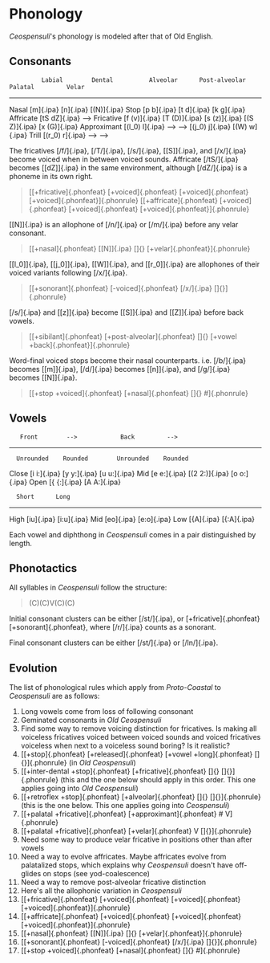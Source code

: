 # Phonology

_Ceospensuli_'s phonology is modeled after that of Old English.

## Consonants

             Labial        Dental          Alveolar      Post-alveolar    Palatal         Velar
----------- ------------- --------------- ------------- ---------------- --------------- -------------
Nasal       [m]{.ipa}                     [n]{.ipa}                                      [(N)]{.ipa}
Stop        [p b]{.ipa}                   [t d]{.ipa}                                    [k g]{.ipa}
Affricate                                               [tS dZ]{.ipa}    -->
Fricative   [f (v)]{.ipa} [T (D)]{.ipa}   [s (z)]{.ipa} [(S Z)]{.ipa}                    [x (G)]{.ipa}
Approximant               [(l_0) l]{.ipa} -->           -->              [(j_0) j]{.ipa} [(W) w]{.ipa}
Trill                     [(r_0) r]{.ipa} -->           -->

The fricatives [/f/]{.ipa}, [/T/]{.ipa}, [/s/]{.ipa}, [[S]]{.ipa}, and
[/x/]{.ipa} become voiced when in between voiced sounds. Affricate [/tS/]{.ipa}
becomes [[dZ]]{.ipa} in the same environment, although [/dZ/]{.ipa} is a
phoneme in its own right.

> [[+fricative]{.phonfeat} [+voiced]{.phonfeat} [+voiced]{.phonfeat} [+voiced]{.phonfeat}]{.phonrule}
> [[+affricate]{.phonfeat} [+voiced]{.phonfeat} [+voiced]{.phonfeat} [+voiced]{.phonfeat}]{.phonrule}

[[N]]{.ipa} is an allophone of [/n/]{.ipa} or [/m/]{.ipa} before any velar
consonant.

> [[+nasal]{.phonfeat} [[N]]{.ipa} []{} [+velar]{.phonfeat}]{.phonrule}

[[l_0]]{.ipa}, [[j_0]]{.ipa}, [[W]]{.ipa}, and [[r_0]]{.ipa} are allophones of
their voiced variants following [/x/]{.ipa}.

> [[+sonorant]{.phonfeat} [-voiced]{.phonfeat} [/x/]{.ipa} []{}]{.phonrule}

[/s/]{.ipa} and [[z]]{.ipa} become [[S]]{.ipa} and [[Z]]{.ipa} before back
vowels.

> [[+sibilant]{.phonfeat} [+post-alveolar]{.phonfeat} []{} [+vowel +back]{.phonfeat}]{.phonrule}

Word-final voiced stops become their nasal counterparts. i.e. [/b/]{.ipa}
becomes [[m]]{.ipa}, [/d/]{.ipa} becomes [[n]]{.ipa}, and [/g/]{.ipa} becomes
[[N]]{.ipa}.

> [[+stop +voiced]{.phonfeat} [+nasal]{.phonfeat} []{} #]{.phonrule}

## Vowels

       Front        -->            Back         -->
----- ------------ -------------- ------------ ------------
      Unrounded    Rounded        Unrounded    Rounded
Close [i i:]{.ipa} [y y:]{.ipa}                [u u:]{.ipa}
Mid   [e e:]{.ipa} [(2 2:)]{.ipa}              [o o:]{.ipa}
Open  [{ {:]{.ipa}                [A A:]{.ipa}

      Short      Long
---- ---------- -----------
High [iu]{.ipa} [i:u]{.ipa}
Mid  [eo]{.ipa} [e:o]{.ipa}
Low  [{A]{.ipa} [{:A]{.ipa}

Each vowel and diphthong in _Ceospensuli_ comes in a pair distinguished by
length.

## Phonotactics

All syllables in _Ceospensuli_ follow the structure:

> (C)(C)V(C)(C)

Initial consonant clusters can be either [/st/]{.ipa}, or
[+fricative]{.phonfeat}[+sonorant]{.phonfeat}, where [/r/]{.ipa} counts as a
sonorant.

Final consonant clusters can be either [/st/]{.ipa} or [/ln/]{.ipa}.

## Evolution

The list of phonological rules which apply from _Proto-Coastal_ to
_Ceospensuli_ are as follows:

1. Long vowels come from loss of following consonant
1. Geminated consonants in _Old Ceospensuli_
1. Find some way to remove voicing distinction for fricatives. Is making all voiceless fricatives voiced between voiced sounds and voiced fricatives voiceless when next to a voiceless sound boring? Is it realistic?
1. [[+stop]{.phonfeat} [+released]{.phonfeat} [+vowel +long]{.phonfeat} []{}]{.phonrule} (in _Old Ceospensuli_)
1. [[+inter-dental +stop]{.phonfeat} [+fricative]{.phonfeat} []{} []{}]{.phonrule} (this and the one below should apply in this order. This one applies going into _Old Ceospensuli_)
1. [[+retroflex +stop]{.phonfeat} [+alveolar]{.phonfeat} []{} []{}]{.phonrule} (this is the one below. This one applies going into _Ceospensuli_)
1. [[+palatal +fricative]{.phonfeat} [+approximant]{.phonfeat} # V]{.phonrule}
1. [[+palatal +fricative]{.phonfeat} [+velar]{.phonfeat} V []{}]{.phonrule}
1. Need some way to produce velar fricative in positions other than after vowels
1. Need a way to evolve affricates. Maybe affricates evolve from palatalized stops, which explains why _Ceospensuli_ doesn't have off-glides on stops (see yod-coalescence)
1. Need a way to remove post-alveolar fricative distinction
1. Here's all the allophonic variation in _Ceospensuli_
1. [[+fricative]{.phonfeat} [+voiced]{.phonfeat} [+voiced]{.phonfeat} [+voiced]{.phonfeat}]{.phonrule}
1. [[+affricate]{.phonfeat} [+voiced]{.phonfeat} [+voiced]{.phonfeat} [+voiced]{.phonfeat}]{.phonrule}
1. [[+nasal]{.phonfeat} [[N]]{.ipa} []{} [+velar]{.phonfeat}]{.phonrule}
1. [[+sonorant]{.phonfeat} [-voiced]{.phonfeat} [/x/]{.ipa} []{}]{.phonrule}
1. [[+stop +voiced]{.phonfeat} [+nasal]{.phonfeat} []{} #]{.phonrule}
